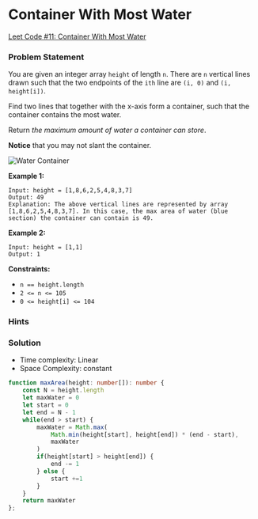 # Container With Most Water

[Leet Code #11: Container With Most Water](https://leetcode.com/problems/container-with-most-water/)

### Problem Statement



You are given an integer array `height` of length `n`. There are `n` vertical lines drawn such that the two endpoints of the `ith` line are `(i, 0)` and `(i, height[i])`.

Find two lines that together with the x-axis form a container, such that the container contains the most water.

Return _the maximum amount of water a container can store_.

**Notice** that you may not slant the container.

![Water Container](broken-reference)

**Example 1:**

```
Input: height = [1,8,6,2,5,4,8,3,7]
Output: 49
Explanation: The above vertical lines are represented by array [1,8,6,2,5,4,8,3,7]. In this case, the max area of water (blue section) the container can contain is 49.
```

**Example 2:**

```
Input: height = [1,1]
Output: 1
```

&#x20;

**Constraints:**

* `n == height.length`
* `2 <= n <= 105`
* `0 <= height[i] <= 104`

### Hints



### Solution

* Time complexity: Linear
* Space Complexity: constant

```typescript
function maxArea(height: number[]): number {
    const N = height.length
    let maxWater = 0
    let start = 0
    let end = N - 1
    while(end > start) {
        maxWater = Math.max(
            Math.min(height[start], height[end]) * (end - start),
            maxWater
        )  
        if(height[start] > height[end]) {
            end -= 1
        } else {
            start +=1
        }
    }
    return maxWater
};
```

